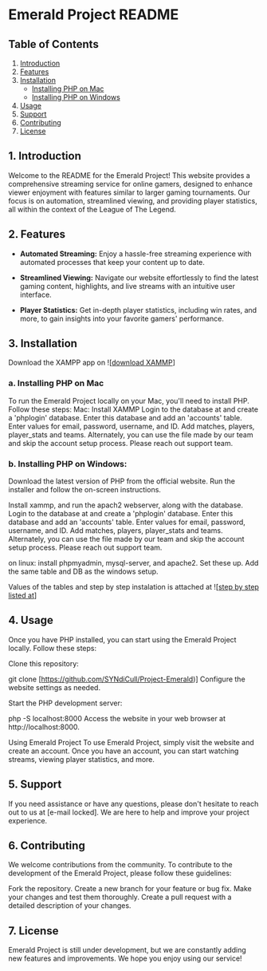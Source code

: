 # Emerald Project README

## Table of Contents

1. [Introduction](#1-Introduction)
2. [Features](#2-leatures)
3. [Installation](#3-installation)
    * [Installing PHP on Mac](#a-installing-php-on-mac)
    * [Installing PHP on Windows](#b-installing-php-on-windows)
5. [Usage](#4-usage)
6. [Support](#5-support)
7. [Contributing](#6-contributing)
8. [License](#7-license)

## 1. Introduction

Welcome to the README for the Emerald Project! This website provides a comprehensive streaming service for online gamers, designed to enhance viewer enjoyment with features similar to larger gaming tournaments. Our focus is on automation, streamlined viewing, and providing player statistics, all within the context of the League of The Legend.

## 2. Features

- **Automated Streaming:** Enjoy a hassle-free streaming experience with automated processes that keep your content up to date.

- **Streamlined Viewing:** Navigate our website effortlessly to find the latest gaming content, highlights, and live streams with an intuitive user interface.

- **Player Statistics:** Get in-depth player statistics, including win rates, and more, to gain insights into your favorite gamers' performance.

## 3. Installation
Download the XAMPP app on
![[download XAMMP](https://www.apachefriends.org/download.html)]

### a. Installing PHP on Mac
To run the Emerald Project locally on your Mac, you'll need to install PHP. Follow these steps:
Mac:
Install XAMMP
Login to the database at  and create a 'phplogin' database. Enter this database and add an 'accounts' table. Enter values for email, password, username, and ID. Add matches, players, player_stats and teams. Alternately, you can use the file made by our team and skip the account setup process. Please reach out support team.

### b. Installing PHP on Windows:
Download the latest version of PHP from the official website.
Run the installer and follow the on-screen instructions.

Install xammp, and run the apach2 webserver, along with the database. Login to the database at  and create a 'phplogin' database. Enter this database and add an 'accounts' table. Enter values for email, password, username, and ID. Add matches, players, player_stats and teams. Alternately, you can use the file made by our team and skip the account setup process. Please reach out support team.

on linux: install phpmyadmin, mysql-server, and apache2. Set these up. Add the same table and DB as the windows setup.

Values of the tables and step by step instalation is attached at
![[step by step listed at](https://imgur.com/a/au5Fsba)]

## 4. Usage
Once you have PHP installed, you can start using the Emerald Project locally. Follow these steps:

Clone this repository:

git clone [https://github.com/SYNdiCull/Project-Emerald)]
Configure the website settings as needed.

Start the PHP development server:

php -S localhost:8000
Access the website in your web browser at http://localhost:8000.

Using Emerald Project
To use Emerald Project, simply visit the website and create an account. Once you have an account, you can start watching streams, viewing player statistics, and more.

## 5. Support
If you need assistance or have any questions, please don't hesitate to reach out to us at [e-mail locked]. We are here to help and improve your project experience.

## 6. Contributing
We welcome contributions from the community. To contribute to the development of the Emerald Project, please follow these guidelines:

Fork the repository.
Create a new branch for your feature or bug fix.
Make your changes and test them thoroughly.
Create a pull request with a detailed description of your changes.

## 7. License
Emerald Project is still under development, but we are constantly adding new features and improvements. We hope you enjoy using our service!
